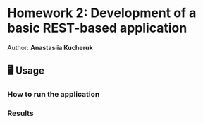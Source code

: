 
# Homework 2: Development of a basic REST-based application 
Author: **Anastasiia Kucheruk**

## 🖥 Usage

### How to run the application



### Results

